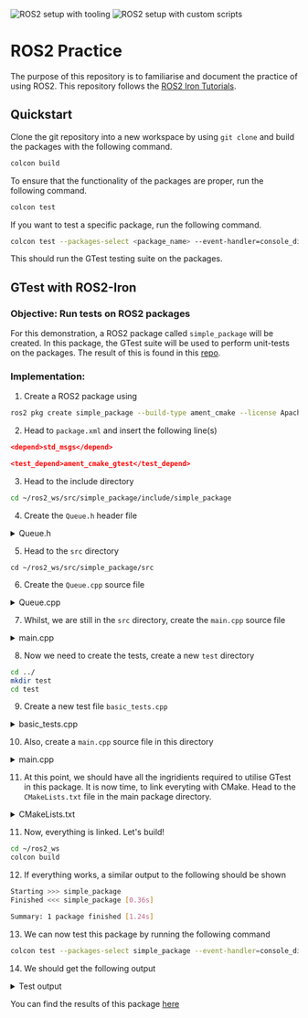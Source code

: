 ![ROS2 setup with tooling](https://github.com/Arief-AK/ROS2_Practice/actions/workflows/setup_ros_with_tooling.yml/badge.svg) ![ROS2 setup with custom scripts](https://github.com/Arief-AK/ROS2_Practice/actions/workflows/setup_ros_bare_metal.yml/badge.svg)

# ROS2 Practice
The purpose of this repository is to familiarise and document the practice of using ROS2. This repository follows the [ROS2 Iron Tutorials](https://docs.ros.org/en/iron/Tutorials.html).

## Quickstart
Clone the git repository into a new workspace by using `git clone` and build the packages with the following command.
```bash
colcon build
```

To ensure that the functionality of the packages are proper, run the following command.
```bash
colcon test
```
If you want to test a specific package, run the following command.
```bash
colcon test --packages-select <package_name> --event-handler=console_direct+
```
This should run the GTest testing suite on the packages.

## GTest with ROS2-Iron
### Objective: Run tests on ROS2 packages

For this demonstration, a ROS2 package called `simple_package` will be created. In this package, the GTest suite will be used to perform unit-tests on the packages. The result of this is found in this [repo](https://github.com/Arief-AK/ROS2_Practice/tree/main).

### Implementation:
1. Create a ROS2 package using
```bash
ros2 pkg create simple_package --build-type ament_cmake --license Apache-2.0
```
2. Head to `package.xml` and insert the following line(s)
```cmake
<depend>std_msgs</depend>

<test_depend>ament_cmake_gtest</test_depend>
```
3. Head to the include directory
```bash
cd ~/ros2_ws/src/simple_package/include/simple_package
```
4. Create the `Queue.h` header file
<details>
    <summary>
    Queue.h
    </summary>

```cpp
#pragma once

#include <iostream>
#include <stdexcept>
#include <gtest/gtest.h>

namespace CustomDataTypes
{
    typedef struct LinkedListNode
    {
        int value;
        struct LinkedListNode *next;
        struct LinkedListNode *prev;

    } LinkedListNode;

    class Queue
    {
    public:

        Queue();
        ~Queue();

        void push_back(int value);
        void push_front(int value);
        void clear();
        
        int pop_back();
        int pop_front();
        LinkedListNode *find_value(int value);
        int size();
        
    private:
        int count;
        LinkedListNode *head;
        LinkedListNode *tail;
    };
}
```
</details>

5. Head to the `src` directory
```
cd ~/ros2_ws/src/simple_package/src
```
6. Create the `Queue.cpp` source file
<details>
    <summary>
    Queue.cpp
    </summary>
    
```cpp
#include "../include/simple_package/Queue.hpp"

using namespace CustomDataTypes;

CustomDataTypes::Queue::Queue()
{
    head = nullptr;
    tail = nullptr;
    count = 0;
}

CustomDataTypes::Queue::~Queue()
{
    delete head;
    delete tail;
}

void CustomDataTypes::Queue::push_back(int value)
{
    LinkedListNode *new_node = new LinkedListNode;
    new_node->value = value;
    new_node->prev = tail;
    new_node->next = nullptr;

    // If queue is empty - new_node becomes head and tail
    if(head == nullptr){
        head = new_node;
    }
    else{
        // Set previous tail to have new_node as next node
        tail->next = new_node;
    }
    
    // Housekeeping
    tail = new_node;
    count++;
}

void CustomDataTypes::Queue::push_front(int value)
{
    LinkedListNode *new_node = new LinkedListNode;
    new_node->value = value;
    new_node->prev = nullptr;
    new_node->next = head;

    // If queue is empty - new_node becomes head and tail
    if(tail == nullptr){
        tail = new_node;
    }
    else{
        // Set previous pointer to current head to become new_node
        head->prev = new_node;
    }
    
    // Housekeeping
    head = new_node;
    count++;
}

void CustomDataTypes::Queue::clear()
{
    // Initialise empty flag
    auto empty = false;

    // If queue is not empty
    while (!empty)
    {
        // Clear the queue
        if(head != nullptr){
            // Pop every element from the front
            auto return_value = pop_front();
        }else{
            empty = true;
        }
    }
}

int CustomDataTypes::Queue::pop_back()
{
    // Get the tail
    auto old_tail = tail;
    auto value = old_tail->value;

    // Set the tail of queue to be the previous node of old tail
    tail = old_tail->prev;
    
    // If queue is not empty - ensure that the next pointer of the current tail is null
    if(tail != nullptr){
        tail->next = nullptr;
    }
    // Else, set both head and tail to null
    else{
        head = nullptr;
    }

    // Housekeeping
    delete old_tail;
    count--;

    // Return
    return value;
}

int CustomDataTypes::Queue::pop_front()
{
    // Get the head
    auto old_head = head;
    auto value = old_head->value;

    // Set the head of queue to be the next node of old head
    head = old_head->next;
    
    // If queue is not empty - ensure that the previous pointer of the current head is null
    if(head != nullptr){
        head->prev = nullptr;
    }
    // Else, set both head and tail to null
    else{
        tail = nullptr;
    }
    
    // Housekeeping
    delete old_head;
    count--;

    // Return
    return value;
}

LinkedListNode *CustomDataTypes::Queue::find_value(int value)
{
    auto found = false;
    auto current_node = head;

    if(current_node == nullptr){
        throw std::runtime_error("Queue is empty");
    }

    // Sequentially check each node
    while (!found){   
        // Compare value
        if(current_node->value == value){
            found = true;
        }else{
            if(current_node->next != nullptr)
            {
                // If not, then move on to the next node
                auto next_node = current_node->next;
                current_node = next_node;
            }else{
                throw std::runtime_error("Value does not exist in Queue");
            }
        }
    }

    // If correct, then return address of the node
    return current_node;
}

int CustomDataTypes::Queue::size()
{
    return count;
}
```
</details>

7. Whilst, we are still in the `src` directory, create the `main.cpp` source file
<details>
    <summary>
    main.cpp
    </summary>
    
```cpp
#include "../include/simple_package/Queue.hpp"

#include <iostream>
#include <gtest/gtest.h>

// Main function - can use terminal arguments as well
int main(){
    std::cout << "Hello, from simple package!\n";
    return 0;
}
```
</details>

8. Now we need to create the tests, create a new `test` directory
```bash
cd ../
mkdir test
cd test
```

9. Create a new test file `basic_tests.cpp`
<details>
    <summary>
    basic_tests.cpp
    </summary>

```cpp
#include <iostream>

#include "../include/simple_package/Queue.hpp"
using namespace CustomDataTypes;

// Queue - Zero Input
TEST(QueueTest, HandlesZeroInput)
{
    // GIVEN: Queue class is called
    auto new_queue = Queue();

    // WHEN: Startup
    // THEN: Result is an empty queue
    EXPECT_EQ(new_queue.size(), 0);
}

// Queue - Multiple Input
TEST(QueueTest, Appending)
{
    // GIVEN: Queue class is called
    auto new_queue = Queue();

    // WHEN: Startup
    // THEN: Appends values to the queue
    new_queue.push_back(10);
    new_queue.push_back(100);
    EXPECT_EQ(new_queue.size(), 2);
}

// Queue - Multiple Removal
TEST(QueueTest, Removing)
{
    // GIVEN: Queue class is called
    auto new_queue = Queue();

    // WHEN: Startup
    // THEN: Appends values to the queue - size should be 2
    new_queue.push_back(1);
    new_queue.push_back(2);
    EXPECT_EQ(new_queue.size(), 2);

    // WHEN: Startup
    // THEN: Removes the values from the queue
    auto popped_value = new_queue.pop_back();
    EXPECT_EQ(popped_value, 2);
    popped_value = new_queue.pop_back();
    EXPECT_EQ(popped_value, 1);
}

// Queue - Find value in queue
TEST(QueueTest, FindValue)
{
    // GIVEN: Queue class is filled with 3 elements
    auto new_queue = Queue();
    new_queue.push_back(1);
    new_queue.push_back(2);
    new_queue.push_back(3);

    // WHEN: Startup
    // THEN: Finds the element in the middle (position 1)
    auto found_node = new_queue.find_value(2);
    EXPECT_EQ(found_node->value, 2);

    // WHEN: Startup
    // THEN: Attempts to find non-existing element in queue
    EXPECT_THROW(new_queue.find_value(4), std::runtime_error );
}

// Queue - Clear the queue
TEST(QueueTest, ClearQueue)
{
    // GIVEN: Queue class is filled with 3 elements
    auto new_queue = Queue();
    new_queue.push_back(1);
    new_queue.push_back(2);
    new_queue.push_back(3);

    // WHEN: Startup
    // THEN: Attempts to clear the queue
    new_queue.clear();
    EXPECT_EQ(new_queue.size(), 0);
}
```    
</details>

10. Also, create a `main.cpp` source file in this directory
<details>
    <summary>
    main.cpp
    </summary>

```cpp
#include <gtest/gtest.h>

int main(int argc, char ** argv)
{
  ::testing::InitGoogleTest(&argc, argv);
  return RUN_ALL_TESTS();
}
```    
</details>

11. At this point, we should have all the ingridients required to utilise GTest in this package. It is now time, to link everyting with CMake. Head to the `CMakeLists.txt` file in the main package directory.
<details>
    <summary>
    CMakeLists.txt
    </summary>

```cmake
cmake_minimum_required(VERSION 3.8)
project(simple_package)

if(CMAKE_COMPILER_IS_GNUCXX OR CMAKE_CXX_COMPILER_ID MATCHES "Clang")
  add_compile_options(-Wall -Wextra -Wpedantic)
endif()

# Find dependencies
find_package(ament_cmake REQUIRED)
find_package(std_msgs REQUIRED)

# Include directories of the headers
include_directories(include/${PROJECT_NAME})

# Add librarie(s)
set(HEADER_FILES include/${PROJECT_NAME}/Queue.hpp)
add_library(dat_struct_lib src/Queue.cpp ${HEADER_FILES})
# ament_target_dependencies(dat_struct_lib ...) - If there are ament dependencies, put them here...

# Testing configurations
if(BUILD_TESTING)
  # Get GTest dependency
  find_package(ament_cmake_gtest REQUIRED)

  # Set the tests files
  set(TEST_FILES
    test/main.cpp
    test/basic_tests.cpp
    # Any other tests...
  )

  # Add GTest executable
  ament_add_gtest(${PROJECT_NAME}_test ${TEST_FILES})
  target_include_directories(${PROJECT_NAME}_test PUBLIC
    $<BUILD_INTERFACE:${CMAKE_CURRENT_SOURCE_DIR}/include>
    $<INSTALL_INTERFACE:include>
  )
  ament_target_dependencies(${PROJECT_NAME}_test std_msgs)
  
  # Link the local library
  target_link_libraries(${PROJECT_NAME}_test dat_struct_lib)

  # Install GTest targets
  install(TARGETS
    ${PROJECT_NAME}_test
    DESTINATION lib/${PROJECT_NAME})
endif()

# Add main executable and link local library(s)
add_executable(main src/main.cpp)
target_link_libraries(main dat_struct_lib)

# Install executable targets
install(TARGETS
  main
  DESTINATION lib/${PROJECT_NAME})

ament_package()

```
</details>

11. Now, everything is linked. Let's build!
```bash
cd ~/ros2_ws
colcon build
```

12. If everything works, a similar output to the following should be shown
```bash
Starting >>> simple_package
Finished <<< simple_package [0.36s]                  

Summary: 1 package finished [1.24s]
```

13. We can now test this package by running the following command
```bash
colcon test --packages-select simple_package --event-handler=console_direct+
```

14. We should get the following output
<details>
    <summary>
    Test output
    </summary>

```bash
Starting >>> simple_package
UpdateCTestConfiguration  from :/home/arief/ros2_ws/build/simple_package/CTestConfiguration.ini
Parse Config file:/home/arief/ros2_ws/build/simple_package/CTestConfiguration.ini
   Site: ARIEF-ROG-G531
   Build name: (empty)
 Add coverage exclude regular expressions.
Create new tag: 20240321-1330 - Experimental
UpdateCTestConfiguration  from :/home/arief/ros2_ws/build/simple_package/CTestConfiguration.ini
Parse Config file:/home/arief/ros2_ws/build/simple_package/CTestConfiguration.ini
Test project /home/arief/ros2_ws/build/simple_package
Constructing a list of tests
Done constructing a list of tests
Updating test list for fixtures
Added 0 tests to meet fixture requirements
Checking test dependency graph...
Checking test dependency graph end
test 1
    Start 1: simple_package_test

1: Test command: /usr/bin/python3.10 "-u" "/opt/ros/iron/share/ament_cmake_test/cmake/run_test.py" "/home/arief/ros2_ws/build/simple_package/test_results/simple_package/simple_package_test.gtest.xml" "--package-name" "simple_package" "--output-file" "/home/arief/ros2_ws/build/simple_package/ament_cmake_gtest/simple_package_test.txt" "--command" "/home/arief/ros2_ws/build/simple_package/simple_package_test" "--gtest_output=xml:/home/arief/ros2_ws/build/simple_package/test_results/simple_package/simple_package_test.gtest.xml"
1: Test timeout computed to be: 60
1: -- run_test.py: invoking following command in '/home/arief/ros2_ws/build/simple_package':
1:  - /home/arief/ros2_ws/build/simple_package/simple_package_test --gtest_output=xml:/home/arief/ros2_ws/build/simple_package/test_results/simple_package/simple_package_test.gtest.xml
1: [==========] Running 5 tests from 1 test suite.
1: [----------] Global test environment set-up.
1: [----------] 5 tests from QueueTest
1: [ RUN      ] QueueTest.HandlesZeroInput
1: [       OK ] QueueTest.HandlesZeroInput (0 ms)
1: [ RUN      ] QueueTest.Appending
1: [       OK ] QueueTest.Appending (0 ms)
1: [ RUN      ] QueueTest.Removing
1: [       OK ] QueueTest.Removing (0 ms)
1: [ RUN      ] QueueTest.FindValue
1: [       OK ] QueueTest.FindValue (0 ms)
1: [ RUN      ] QueueTest.ClearQueue
1: [       OK ] QueueTest.ClearQueue (0 ms)
1: [----------] 5 tests from QueueTest (0 ms total)
1: 
1: [----------] Global test environment tear-down
1: [==========] 5 tests from 1 test suite ran. (0 ms total)
1: [  PASSED  ] 5 tests.
1: -- run_test.py: return code 0
1: -- run_test.py: inject classname prefix into gtest result file '/home/arief/ros2_ws/build/simple_package/test_results/simple_package/simple_package_test.gtest.xml'
1: -- run_test.py: verify result file '/home/arief/ros2_ws/build/simple_package/test_results/simple_package/simple_package_test.gtest.xml'
1/1 Test #1: simple_package_test ..............   Passed    0.07 sec

100% tests passed, 0 tests failed out of 1

Label Time Summary:
gtest    =   0.07 sec*proc (1 test)

Total Test time (real) =   0.07 sec
Finished <<< simple_package [0.19s]

Summary: 1 package finished [0.96s]
```
</details>

You can find the results of this package [here](src/simple_package/)